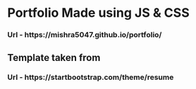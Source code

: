 <h1>Portfolio Made using JS & CSS</h1>
<h3>Url - https://mishra5047.github.io/portfolio/ </h3>

<h2>Template taken from</h2>
<h3>Url - https://startbootstrap.com/theme/resume</h3>
